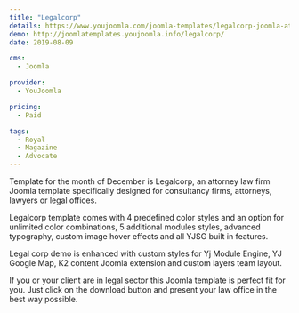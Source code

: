 ```yaml
---
title: "Legalcorp"
details: https://www.youjoomla.com/joomla-templates/legalcorp-joomla-attorney-template.html
demo: http://joomlatemplates.youjoomla.info/legalcorp/
date: 2019-08-09

cms: 
  - Joomla

provider:
  - YouJoomla

pricing:
  - Paid

tags:
  - Royal
  - Magazine
  - Advocate
--- 
```


Template for the month of December is Legalcorp, an attorney law firm Joomla template specifically designed for consultancy firms, attorneys, lawyers or legal offices.

Legalcorp template comes with 4 predefined color styles and an option for unlimited color combinations, 5 additional modules styles, advanced typography, custom image hover effects and all YJSG built in features.

Legal corp demo is enhanced with custom styles for Yj Module Engine, YJ Google Map, K2 content Joomla extension and custom layers team layout.

If you or your client are in legal sector this Joomla template is perfect fit for you. Just click on the download button and present your law office in the best way possible. 